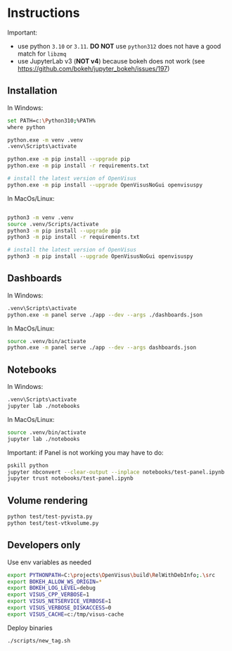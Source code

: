 # Instructions

Important:

- use python `3.10` or `3.11`.  **DO NOT** use `python312` does not have a good match for `libzmq`
- use  JupyterLab v3 (**NOT v4**) because bokeh does not work (see https://github.com/bokeh/jupyter_bokeh/issues/197)

## Installation

In Windows:

```bash
set PATH=c:\Python310;%PATH%
where python

python.exe -m venv .venv
.venv\Scripts\activate

python.exe -m pip install --upgrade pip
python.exe -m pip install -r requirements.txt

# install the latest version of OpenVisus
python.exe -m pip install --upgrade OpenVisusNoGui openvisuspy
```

In MacOs/Linux:

```bash

python3 -m venv .venv
source .venv/Scripts/activate
python3 -m pip install --upgrade pip
python3 -m pip install -r requirements.txt

# install the latest version of OpenVisus
python3 -m pip install --upgrade OpenVisusNoGui openvisuspy
```

## Dashboards 

In Windows:

```bash
.venv\Scripts\activate
python.exe -m panel serve ./app --dev --args ./dashboards.json
```

In MacOs/Linux:

```bash
source .venv/bin/activate
python.exe -m panel serve ./app --dev --args dashboards.json
```

## Notebooks

In Windows:

```bash
.venv\Scripts\activate
jupyter lab ./notebooks
```

In MacOs/Linux:

```bash
source .venv/bin/activate
jupyter lab ./notebooks
```

Important: if Panel is not working you may have to do:

```bash
pskill python
jupyter nbconvert --clear-output --inplace notebooks/test-panel.ipynb  
jupyter trust notebooks/test-panel.ipynb  
```

## Volume rendering

```bash
python test/test-pyvista.py
python test/test-vtkvolume.py 
```

## Developers only

Use env variables as needed

```bash
export PYTHONPATH=C:\projects\OpenVisus\build\RelWithDebInfo;.\src
export BOKEH_ALLOW_WS_ORIGIN=*
export BOKEH_LOG_LEVEL=debug
export VISUS_CPP_VERBOSE=1
export VISUS_NETSERVICE_VERBOSE=1
export VISUS_VERBOSE_DISKACCESS=0
export VISUS_CACHE=c:/tmp/visus-cache
```

Deploy binaries

```bash
./scripts/new_tag.sh
```

